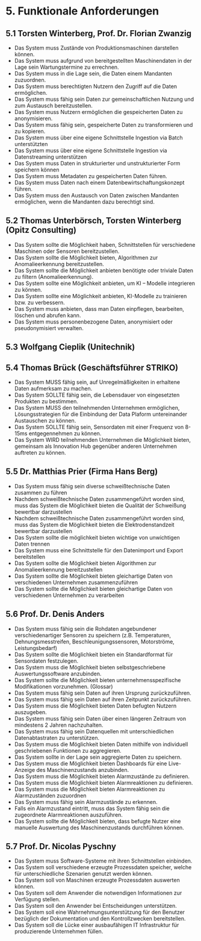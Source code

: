 # 5. Funktionale Anforderungen

## 5.1 Torsten Winterberg, Prof. Dr. Florian Zwanzig
* Das System muss Zustände von Produktionsmaschinen darstellen können. 
* Das System muss aufgrund von bereitgestellten Maschinendaten in der Lage sein Wartungstermine zu errechnen. 
* Das System muss in die Lage sein, die Daten einem Mandanten zuzuordnen. 
* Das System muss berechtigten Nutzern den Zugriff auf die Daten ermöglichen. 
* Das System muss fähig sein Daten zur gemeinschaftlichen Nutzung und zum Austausch bereitzustellen. 
* Das System muss Nutzern ermöglichen die gespeicherten Daten zu anonymisieren. 
* Das System muss fähig sein, gespeicherte Daten zu transformieren und zu kopieren. 
* Das System muss über eine eigene Schnittstelle Ingestion via Batch unterstützten 
* Das System muss über eine eigene Schnittstelle Ingestion via Datenstreaming unterstützen 
* Das System muss Daten in strukturierter und unstrukturierter Form speichern können 
* Das System muss Metadaten zu gespeicherten Daten führen. 
* Das System muss Daten nach einem Datenbewirtschaftungskonzept führen. 
* Das System muss den Austausch von Daten zwischen Mandanten ermöglichen, wenn die Mandanten dazu berechtigt sind. 



## 5.2 Thomas Unterbörsch, Torsten Winterberg (Opitz Consulting)
* Das System sollte die Möglichkeit haben, Schnittstellen für verschiedene Maschinen oder Sensoren bereitzustellen.
* Das System sollte die Möglichkeit bieten, Algorithmen zur Anomalieerkennung bereitzustellen.
* Das System sollte die Möglichkeit anbieten benötigte oder triviale Daten zu filtern (Anomalieerkennung).
* Das System sollte eine Möglichkeit anbieten, um KI – Modelle integrieren zu können.
* Das System sollte eine Möglichkeit anbieten, KI-Modelle zu trainieren bzw. zu verbessern.
* Das System muss anbieten, dass man Daten einpflegen, bearbeiten, löschen und abrufen kann.
* Das System muss personenbezogene Daten, anonymisiert oder pseudonymisiert verwalten.



## 5.3 Wolfgang Cieplik (Unitechnik)




## 5.4 Thomas Brück (Geschäftsführer STRIKO)
* Das System MUSS fähig sein, auf Unregelmäßigkeiten in erhaltene Daten aufmerksam zu machen.
* Das System SOLLTE fähig sein, die Lebensdauer von eingesetzten Produkten zu bestimmen.
* Das System MUSS den teilnehmenden Unternehmen ermöglichen, Lösungsstrategien für die Einbindung der Data Plaform untereinander Austauschen zu können.
* Das System SOLLTE fähig sein, Sensordaten mit einer Frequenz von 8-15ms entgegennehmen zu können.
* Das System WIRD teilnehmenden Unternehmen die Möglichkeit bieten, gemeinsam als Innovation Hub gegenüber anderen Unternehmen auftreten zu können.



## 5.5 Dr. Matthias Prier (Firma Hans Berg)
* Das System muss fähig sein diverse schweißtechnische Daten zusammen zu führen
* Nachdem schweißtechnische Daten zusammengeführt worden sind, muss das System die Möglichkeit bieten die Qualität der Schweißung bewertbar darzustellen
* Nachdem schweißtechnische Daten zusammengeführt worden sind, muss das System die Möglichkeit bieten die Elektrodenstandzeit bewertbar darzustellen
* Das System sollte die möglichkeit bieten wichtige von unwichtigen Daten trennen
* Das System muss eine Schnittstelle für den Datenimport und Export bereitstellen
* Das System sollte die Möglichkeit bieten Algorithmen zur Anomalieerkennung bereitzustellen
* Das System sollte die Möglichkeit bieten gleichartige Daten von verschiedenen Unternehmen zusammenzuführen
* Das System sollte die Möglichkeit bieten gleichartige Daten von verschiedenen Unternehmen zu verarbeiten




## 5.6 Prof. Dr. Denis Anders
* Das System muss fähig sein die Rohdaten angebundener verschiedenartiger Sensoren zu speichern (z.B. Temperaturen, Dehnungsmesstreifen, Beschleunigungssensoren, Motorströme, Leistungsbedarf)
* Das System sollte die Möglichkeit bieten ein Standardformat für Sensordaten festzulegen.
* Das System muss die Möglichkeit bieten selbstgeschriebene Auswertungssoftware anzubinden.
* Das System sollte die Möglichkeit bieten unternehmensspezifische Modifikationen vorzunehmen. (Glossar)
* Das System muss fähig sein Daten auf ihren Ursprung zurückzuführen.
* Das System muss fähig sein Daten auf ihren Zeitpunkt zurückzuführen.
* Das System muss die Möglichkeit bieten Daten befugten Nutzern auszugeben.
* Das System muss fähig sein Daten über einen längeren Zeitraum von mindestens 2 Jahren nachzuhalten.
* Das System muss fähig sein Datenquellen mit unterschiedlichen Datenabtastraten zu unterstützen.
* Das System muss die Möglichkeit bieten Daten mithilfe von individuell geschriebenen Funktionen zu aggregieren.
* Das System sollte in der Lage sein aggregierte Daten zu speichern.
* Das System muss die Möglichkeit bieten Dashboards für eine Live-Anzeige des Maschinenzustands anzubinden.
* Das System muss die Möglichkeit bieten Alarmzustände zu definieren.
* Das System muss die Möglichkeit bieten Alarmreaktionen zu definieren.
* Das System muss die Möglichkeit bieten Alarmreaktionen zu Alarmzuständen zuzuordnen
* Das System muss fähig sein Alarmzustände zu erkennen.
* Falls ein Alarmzustand eintritt, muss das System fähig sein die zugeordnete Alarmreaktionen auszuführen.
* Das System sollte die Möglichkeit bieten, dass befugte Nutzer eine manuelle Auswertung des Maschinenzustands durchführen können.



## 5.7 Prof. Dr. Nicolas Pyschny
* Das System muss Software-Systeme mit ihren Schnittstellen einbinden.
* Das System soll verschiedene erzeugte Prozessdaten speicher, welche für unterschiedliche Szenarien genutzt werden können.
* Das System soll von Maschinen erzeugte Prozessdaten auswerten können.
* Das System soll dem Anwender die notwendigen Informationen zur Verfügung stellen.
* Das System soll den Anwender bei Entscheidungen unterstützen.
* Das System soll eine Wahrnehmungsunterstützung für den Benutzer bezüglich der Dokumentation und den Kontrollzwecken bereitstellen.
* Das System soll die Lücke einer ausbaufähigen IT Infrastruktur für produzierende Unternehmen füllen.
